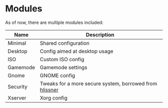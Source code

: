 # Modules

As of now, there are multiple modules included:

Name           | Description
-------------- | -----------
Minimal        | Shared configuration
Desktop        | Config aimed at desktop usage
ISO            | Custom ISO config
Gamemode       | Gamemode settings
Gnome          | GNOME config
Security       | Tweaks for a more secure system, borrowed from [hlissner](https://github.com/hlissner/dotfiles/blob/master/modules/security.nix)
Xserver        | Xorg config
